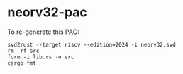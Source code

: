 # neorv32-pac
To re-generate this PAC:

```
svd2rust --target riscv --edition=2024 -i neorv32.svd
rm -rf src
form -i lib.rs -o src
cargo fmt
```